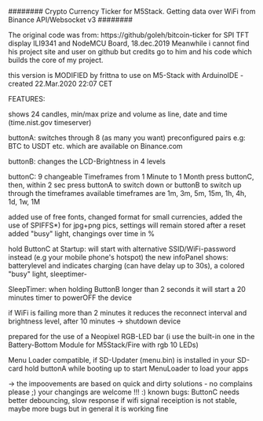  ######## Crypto Currency Ticker for M5Stack. Getting data over WiFi from Binance API/Websocket v3 ########

 The original code was from: https://github/goleh/bitcoin-ticker  for SPI TFT display ILI9341 and NodeMCU Board, 18.dec.2019
 Meanwhile i cannot find his project site and user on github but credits go to him and his code which builds the core of my project.

 this version is MODIFIED by frittna to use on M5-Stack with ArduinoIDE - created 22.Mar.2020 22:07 CET
 
FEATURES:

shows 24 candles, min/max prize and volume as line, date and time (time.nist.gov timeserver)

buttonA: switches through 8 (as many you want) preconfigured pairs e.g: BTC to USDT etc. which are available on Binance.com

buttonB: changes the LCD-Brightness in 4 levels

buttonC: 9 changeable Timeframes from 1 Minute to 1 Month
 press buttonC, then, within 2 sec press buttonA to switch down or buttonB to switch up through the timeframes
 available timeframes are 1m, 3m, 5m, 15m, 1h, 4h, 1d, 1w, 1M
 
 added use of free fonts, changed format for small currencies, added the use of SPIFFS*) for jpg+png pics, settings will remain stored after a reset
 added "busy" light, changings over time in %
 
hold ButtonC at Startup: will start with alternative SSID/WiFi-password instead (e.g your mobile phone's hotspot)
 the new infoPanel shows: batterylevel and indicates charging (can have delay up to 30s), a colored "busy" light, sleeptimer-
 
SleepTimer: when holding ButtonB longer than 2 seconds it will start a 20 minutes timer to powerOFF the device

if WiFi is failing more than 2 minutes it reduces the reconnect interval and brightness level, after 10 minutes -> shutdown device

prepared for the use of a Neopixel RGB-LED bar (i use the built-in one in the Battery-Bottom Module for M5Stack/Fire with rgb 10 LEDs)

Menu Loader compatible, if SD-Updater (menu.bin) is installed in your SD-card hold buttonA while booting up to start MenuLoader to load your apps

-> the impoovements are based on quick and dirty solutions - no complains please ;) your changings are welcome !!! :)
 known bugs: ButtonC needs better debouncing, slow response if wifi signal receiption is not stable, maybe more bugs but in general it is working fine
